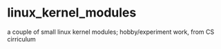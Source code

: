 # linux_kernel_modules
a couple of small linux kernel modules; hobby/experiment work, from CS cirriculum 
